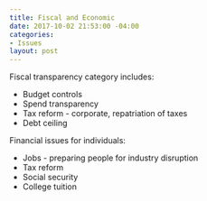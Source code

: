 ```yaml
---
title: Fiscal and Economic
date: 2017-10-02 21:53:00 -04:00
categories:
- Issues
layout: post
---
```


Fiscal transparency category includes:
* Budget controls
* Spend transparency
* Tax reform - corporate, repatriation of taxes
* Debt ceiling

Financial issues for individuals:
* Jobs - preparing people for industry disruption
* Tax reform
* Social security
* College tuition